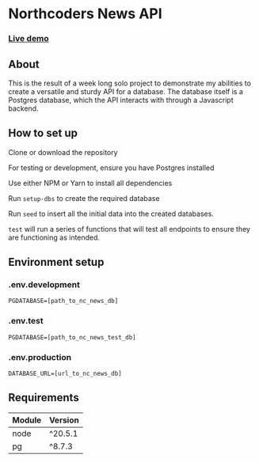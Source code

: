 # Northcoders News API

### [Live demo](https://nc-news-8ccb.onrender.com/api)

## About

This is the result of a week long solo project to demonstrate my abilities to create a versatile and sturdy API for a
database.
The database itself is a Postgres database, which the API interacts with through a Javascript backend.

## How to set up

Clone or download the repository

For testing or development, ensure you have Postgres installed

Use either NPM or Yarn to install all dependencies

Run `setup-dbs` to create the required database

Run `seed` to insert all the initial data into the created databases.

`test` will run a series of functions that will test all endpoints to ensure they are functioning as intended.

## Environment setup

### .env.development

```
PGDATABASE=[path_to_nc_news_db]
```

### .env.test

```
PGDATABASE=[path_to_nc_news_test_db]
```

### .env.production

```
DATABASE_URL=[url_to_nc_news_db]
```

## Requirements

| Module | Version |
|--------|---------|
| node   | ^20.5.1 |
| pg     | ^8.7.3  |